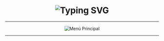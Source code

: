 <h1 align="center">
  <img src="https://readme-typing-svg.herokuapp.com?font=Fira+Code&size=30&pause=5&color=00F7FF&center=true&vCenter=true&width=650&lines=👑+Astro+Bot+en+desarrollo...🔥" alt="Typing SVG">
</h1>

---
<p align="center">
  <img src="https://files.catbox.moe/7g82h7.jpg" alt="Menú Principal">
</p>  

---